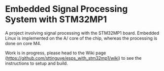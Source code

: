 # Embedded Signal Processing System with STM32MP1
A project involving signal processing with the STM32MP1 board. Embedded Linux is implemented on the A/ core of the chip, whereas the processing is done on core M4.

Work is in progress, please head to the Wiki page (https://github.com/sttinguye/esps_with_stm32mp1/wiki) to see the instructions to setup and build.
